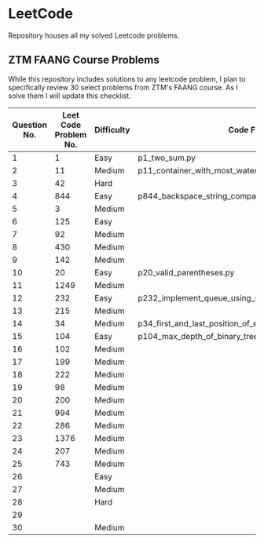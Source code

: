 # LeetCode

Repository houses all my solved Leetcode problems.

## ZTM FAANG Course Problems

While this repository includes solutions to any leetcode problem, I plan to specifically review 30 select problems from ZTM's FAANG course. As I solve them I will update this checklist.

| Question No. | Leet Code Problem No. | Difficulty | Code File                         |
| ------------ | --------------------- | -----------|---------------------------------- |
| 1            | 1                     | Easy       | p1_two_sum.py                     |
| 2            | 11                    | Medium     | p11_container_with_most_water.py  |
| 3            | 42                    | Hard       | |
| 4            | 844                   | Easy       | p844_backspace_string_compare.py  |
| 5            | 3                     | Medium     | |
| 6            | 125                   | Easy       | |
| 7            | 92                    | Medium     | |
| 8            | 430                   | Medium     | |
| 9            | 142                   | Medium     | |
| 10           | 20                    | Easy       | p20_valid_parentheses.py          |
| 11           | 1249                  | Medium     | |
| 12           | 232                   | Easy       | p232_implement_queue_using_stacks.py |
| 13           | 215                   | Medium     | |
| 14           | 34                    | Medium     | p34_first_and_last_position_of_element_in_sorted_array.py |
| 15           | 104                   | Easy       | p104_max_depth_of_binary_tree.py |
| 16           | 102                   | Medium     | |
| 17           | 199                   | Medium     | |
| 18           | 222                   | Medium     | |
| 19           | 98                    | Medium     | |
| 20           | 200                   | Medium     | |
| 21           | 994                   | Medium     | |
| 22           | 286                   | Medium     | |
| 23           | 1376                  | Medium     | |
| 24           | 207                   | Medium     | |
| 25           | 743                   | Medium     | |
| 26           |                       | Easy       | |
| 27           |                       | Medium     | |
| 28           |                       | Hard       | |
| 29           |                       | | |
| 30           |                       | Medium     | |
